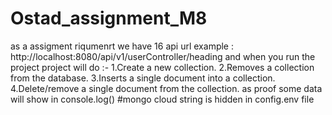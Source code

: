 # Ostad_assignment_M8 
as a assigment riqumenrt  we have 16 api url 
example : http://localhost:8080/api/v1/userController/heading 
and when you run the project 
project will do :- 
1.Create a new collection.
2.Removes a collection from the database.
3.Inserts a single document into a collection.
4.Delete/remove a single document from the collection.
as proof some data will show in console.log()
#mongo cloud string is hidden in config.env file 

